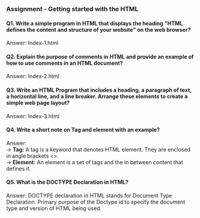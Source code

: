 ### Assignment - Getting started with the HTML
####  Q1. Write a simple program in HTML that displays the heading "HTML defines the content and structure of your website" on the web browser?
Answer: Index-1.html

####  Q2. Explain the purpose of comments in HTML and provide an example of how to use comments in an HTML document?
Answer: Index-2.html

####  Q3. Write an HTML Program that includes a heading, a paragraph of text, a horizontal line, and a line breaker. Arrange these elements to create a simple web page layout?
Answer: Index-3.html

####  Q4. Write a short note on Tag and element with an example?
Answer: <br> 
-> <b>Tag:</b> A tag is a keyword that denotes HTML element. They are enclosed in angle brackets <>.<br> 
-> <b>Element:</b> An element is a set of tags and the in between content that defines it.

####  Q5. What is the DOCTYPE Declaration in HTML?
Answer: DOCTYPE declaration in HTML stands for Document Type Declaration. Primary purpose of the Doctype id to specify the document type and version of HTML being used.
